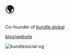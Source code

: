 # 🌍

Co-founder of [bundle.global](https://bundle.global)

[blog/website](https://nightspite.me)

![bundlesocial-og](https://github.com/nightspite/nightspite/assets/26671956/aed5f544-1561-4415-a830-a9cac672207d)
